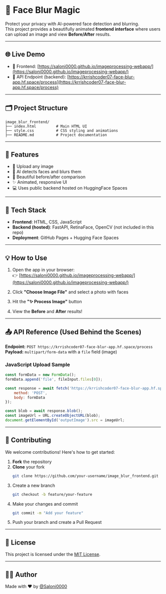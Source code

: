 # 🔐 Face Blur Magic

Protect your privacy with AI-powered face detection and blurring.  
This project provides a beautifully animated **frontend interface** where users can upload an image and view **Before/After** results.

---

## 🌐 Live Demo

- 🔗 Frontend: [https://saloni0000.github.io/imageprocessing-webapp/](https://saloni0000.github.io/imageprocessing-webapp/)
- 🧠 API Endpoint (backend): [https://krrishcoder07-face-blur-app.hf.space/process](https://krrishcoder07-face-blur-app.hf.space/process)

---

## 🗂 Project Structure

```
image_blur_frontend/
├── index.html         # Main HTML UI
├── style.css          # CSS styling and animations
├── README.md          # Project documentation
```

---

## 🌟 Features

- 📸 Upload any image
- 🧠 AI detects faces and blurs them
- 🎨 Beautiful before/after comparison
- ✨ Animated, responsive UI
- 💻 Uses public backend hosted on HuggingFace Spaces

---

## 🧠 Tech Stack

- **Frontend**: HTML, CSS, JavaScript
- **Backend (hosted)**: FastAPI, RetinaFace, OpenCV (not included in this repo)
- **Deployment**: GitHub Pages + Hugging Face Spaces

---

## 💡 How to Use

1. Open the app in your browser:  
   👉 [https://saloni0000.github.io/imageprocessing-webapp/](https://saloni0000.github.io/imageprocessing-webapp/)

2. Click **"Choose Image File"** and select a photo with faces

3. Hit the **"✨ Process Image"** button

4. View the **Before** and **After** results!

---

## 📤 API Reference (Used Behind the Scenes)

**Endpoint:** `POST https://krrishcoder07-face-blur-app.hf.space/process`  
**Payload:** `multipart/form-data` with a `file` field (image)

### JavaScript Upload Sample

```js
const formData = new FormData();
formData.append('file', fileInput.files[0]);

const response = await fetch('https://krrishcoder07-face-blur-app.hf.space/process', {
    method: 'POST',
    body: formData
});

const blob = await response.blob();
const imageUrl = URL.createObjectURL(blob);
document.getElementById('outputImage').src = imageUrl;
```

---

## 🤝 Contributing

We welcome contributions! Here's how to get started:

1. **Fork** the repository  
2. **Clone** your fork  
   ```bash
   git clone https://github.com/your-username/image_blur_frontend.git
   ```
3. Create a new branch  
   ```bash
   git checkout -b feature/your-feature
   ```
4. Make your changes and commit  
   ```bash
   git commit -m "Add your feature"
   ```
5. Push your branch and create a Pull Request  

---

## 📃 License

This project is licensed under the [MIT License](LICENSE).

---

## 🙋‍♂️ Author

Made with ❤️ by [@Saloni0000](https://github.com/Saloni0000)
